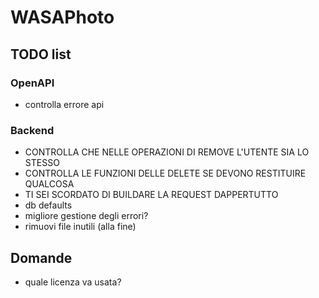 # WASAPhoto

## TODO list

### OpenAPI

- controlla errore api

### Backend

- CONTROLLA CHE NELLE OPERAZIONI DI REMOVE L'UTENTE SIA LO STESSO
- CONTROLLA LE FUNZIONI DELLE DELETE SE DEVONO RESTITUIRE QUALCOSA
- TI SEI SCORDATO DI BUILDARE LA REQUEST DAPPERTUTTO
- db defaults
- migliore gestione degli errori?
- rimuovi file inutili (alla fine)

## Domande

- quale licenza va usata?
